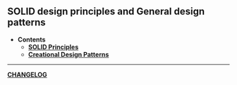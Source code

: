 ## **SOLID** design principles and General **design patterns**

* **Contents**
    * [**SOLID Principles**](SOLID/SOLID.md)  
    * [**Creational Design Patterns**](CREATIONAL-PATTERNS/PATTERN.md)  


---
[**CHANGELOG**](./CHANGELOG.md)


